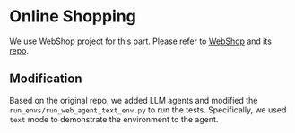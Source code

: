# Online Shopping

We use WebShop project for this part. Please refer to
[WebShop](https://webshop-pnlp.github.io/) and its [repo](https://github.com/princeton-nlp/WebShop).

## Modification

Based on the original repo, we added LLM agents and modified the `run_envs/run_web_agent_text_env.py` to run the tests.
Specifically, we used `text` mode to demonstrate the environment to the agent.